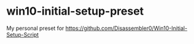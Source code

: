 # win10-initial-setup-preset
My personal preset for https://github.com/Disassembler0/Win10-Initial-Setup-Script
